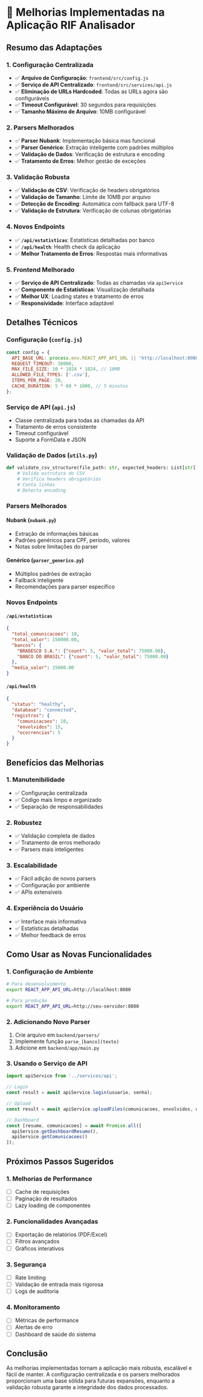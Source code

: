 # 🚀 Melhorias Implementadas na Aplicação RIF Analisador

## Resumo das Adaptações

### **1. Configuração Centralizada**
- ✅ **Arquivo de Configuração**: `frontend/src/config.js`
- ✅ **Serviço de API Centralizado**: `frontend/src/services/api.js`
- ✅ **Eliminação de URLs Hardcoded**: Todas as URLs agora são configuráveis
- ✅ **Timeout Configurável**: 30 segundos para requisições
- ✅ **Tamanho Máximo de Arquivo**: 10MB configurável

### **2. Parsers Melhorados**
- ✅ **Parser Nubank**: Implementação básica mas funcional
- ✅ **Parser Genérico**: Extração inteligente com padrões múltiplos
- ✅ **Validação de Dados**: Verificação de estrutura e encoding
- ✅ **Tratamento de Erros**: Melhor gestão de exceções

### **3. Validação Robusta**
- ✅ **Validação de CSV**: Verificação de headers obrigatórios
- ✅ **Validação de Tamanho**: Limite de 10MB por arquivo
- ✅ **Detecção de Encoding**: Automática com fallback para UTF-8
- ✅ **Validação de Estrutura**: Verificação de colunas obrigatórias

### **4. Novos Endpoints**
- ✅ **`/api/estatisticas`**: Estatísticas detalhadas por banco
- ✅ **`/api/health`**: Health check da aplicação
- ✅ **Melhor Tratamento de Erros**: Respostas mais informativas

### **5. Frontend Melhorado**
- ✅ **Serviço de API Centralizado**: Todas as chamadas via `apiService`
- ✅ **Componente de Estatísticas**: Visualização detalhada
- ✅ **Melhor UX**: Loading states e tratamento de erros
- ✅ **Responsividade**: Interface adaptável

## Detalhes Técnicos

### **Configuração (`config.js`)**
```javascript
const config = {
  API_BASE_URL: process.env.REACT_APP_API_URL || 'http://localhost:8080',
  REQUEST_TIMEOUT: 30000,
  MAX_FILE_SIZE: 10 * 1024 * 1024, // 10MB
  ALLOWED_FILE_TYPES: ['.csv'],
  ITEMS_PER_PAGE: 20,
  CACHE_DURATION: 5 * 60 * 1000, // 5 minutos
};
```

### **Serviço de API (`api.js`)**
- Classe centralizada para todas as chamadas da API
- Tratamento de erros consistente
- Timeout configurável
- Suporte a FormData e JSON

### **Validação de Dados (`utils.py`)**
```python
def validate_csv_structure(file_path: str, expected_headers: List[str]) -> Dict[str, Any]:
    # Valida estrutura do CSV
    # Verifica headers obrigatórios
    # Conta linhas
    # Detecta encoding
```

### **Parsers Melhorados**

#### **Nubank (`nubank.py`)**
- Extração de informações básicas
- Padrões genéricos para CPF, período, valores
- Notas sobre limitações do parser

#### **Genérico (`parser_generico.py`)**
- Múltiplos padrões de extração
- Fallback inteligente
- Recomendações para parser específico

### **Novos Endpoints**

#### **`/api/estatisticas`**
```json
{
  "total_comunicacoes": 10,
  "total_valor": 150000.00,
  "bancos": {
    "BRADESCO S.A.": {"count": 5, "valor_total": 75000.00},
    "BANCO DO BRASIL": {"count": 5, "valor_total": 75000.00}
  },
  "media_valor": 15000.00
}
```

#### **`/api/health`**
```json
{
  "status": "healthy",
  "database": "connected",
  "registros": {
    "comunicacoes": 10,
    "envolvidos": 15,
    "ocorrencias": 5
  }
}
```

## Benefícios das Melhorias

### **1. Manutenibilidade**
- ✅ Configuração centralizada
- ✅ Código mais limpo e organizado
- ✅ Separação de responsabilidades

### **2. Robustez**
- ✅ Validação completa de dados
- ✅ Tratamento de erros melhorado
- ✅ Parsers mais inteligentes

### **3. Escalabilidade**
- ✅ Fácil adição de novos parsers
- ✅ Configuração por ambiente
- ✅ APIs extensíveis

### **4. Experiência do Usuário**
- ✅ Interface mais informativa
- ✅ Estatísticas detalhadas
- ✅ Melhor feedback de erros

## Como Usar as Novas Funcionalidades

### **1. Configuração de Ambiente**
```bash
# Para desenvolvimento
export REACT_APP_API_URL=http://localhost:8080

# Para produção
export REACT_APP_API_URL=http://seu-servidor:8080
```

### **2. Adicionando Novo Parser**
1. Crie arquivo em `backend/parsers/`
2. Implemente função `parse_[banco](texto)`
3. Adicione em `backend/app/main.py`

### **3. Usando o Serviço de API**
```javascript
import apiService from '../services/api';

// Login
const result = await apiService.login(usuario, senha);

// Upload
const result = await apiService.uploadFiles(comunicacoes, envolvidos, ocorrencias, usuario);

// Dashboard
const [resumo, comunicacoes] = await Promise.all([
  apiService.getDashboardResumo(),
  apiService.getComunicacoes()
]);
```

## Próximos Passos Sugeridos

### **1. Melhorias de Performance**
- [ ] Cache de requisições
- [ ] Paginação de resultados
- [ ] Lazy loading de componentes

### **2. Funcionalidades Avançadas**
- [ ] Exportação de relatórios (PDF/Excel)
- [ ] Filtros avançados
- [ ] Gráficos interativos

### **3. Segurança**
- [ ] Rate limiting
- [ ] Validação de entrada mais rigorosa
- [ ] Logs de auditoria

### **4. Monitoramento**
- [ ] Métricas de performance
- [ ] Alertas de erro
- [ ] Dashboard de saúde do sistema

## Conclusão

As melhorias implementadas tornam a aplicação mais robusta, escalável e fácil de manter. A configuração centralizada e os parsers melhorados proporcionam uma base sólida para futuras expansões, enquanto a validação robusta garante a integridade dos dados processados. 